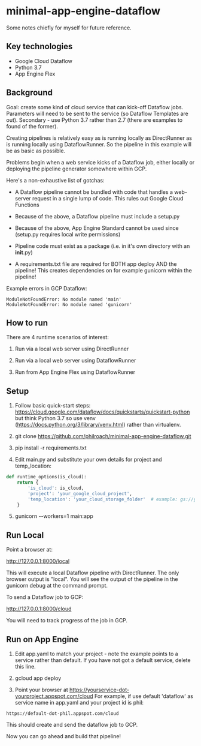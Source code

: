 # minimal-app-engine-dataflow

Some notes chiefly for myself for future reference.

## Key technologies

* Google Cloud Dataflow
* Python 3.7
* App Engine Flex

## Background

Goal: create some kind of cloud service that can kick-off Dataflow jobs. Parameters will need to be sent to
the service (so Dataflow Templates are out). Secondary - use Python 3.7 rather than 2.7 (there are examples 
to found of the former).

Creating pipelines is relatively easy as is running locally as DirectRunner as is running
locally using DataflowRunner. So the pipeline in this example will be as basic as possible.

Problems begin when a web service kicks of a Dataflow job, either locally or deploying the pipeline generator 
somewhere within GCP.

Here's a non-exhaustive list of gotchas:

* A Dataflow pipeline cannot be bundled with code that handles a web-server request in a single lump of code. This
rules out Google Cloud Functions

* Because of the above, a Dataflow pipeline must include a setup.py

* Because of the above, App Engine Standard cannot be used since (setup.py requires local write permissions)

* Pipeline code must exist as a package (i.e. in it's own directory with an __init__.py)

* A requirements.txt file are required for BOTH app deploy AND the pipeline! This creates dependencies on for
 example gunicorn within the pipeline! 
 
Example errors in GCP Dataflow:
```
ModuleNotFoundError: No module named 'main'
ModuleNotFoundError: No module named 'gunicorn'
```
 
## How to run
 
There are 4 runtime scenarios of interest:
 
1. Run via a local web server using DirectRunner
 
2. Run via a local web server using DataflowRunner

3. Run from App Engine Flex using DataflowRunner 

## Setup

1. Follow basic quick-start steps: https://cloud.google.com/dataflow/docs/quickstarts/quickstart-python but think 
Python 3.7 so use venv (https://docs.python.org/3/library/venv.html) rather than virtualenv.

2. git clone https://github.com/philroach/minimal-app-engine-dataflow.git

3. pip install -r requirements.txt

4. Edit main.py and substitute your own details for project and temp_location:

```python
def runtime_options(is_cloud):
    return {
        'is_cloud': is_cloud,
        'project': 'your_google_cloud_project',
        'temp_location': 'your_cloud_storage_folder'  # example: gs://your_bucket/dataflow/temp
    }
```
5. gunicorn --workers=1 main:app

## Run Local

Point a browser at:

http://127.0.0.1:8000/local

This will execute a local Dataflow pipeline with DirectRunner. The only browser output is "local". You will see
the output of the pipeline in the gunicorn debug at the command prompt.

To send a Dataflow job to GCP:

http://127.0.0.1:8000/cloud

You will need to track progress of the job in GCP. 

## Run on App Engine

1. Edit app.yaml to match your project - note the example points to a service rather than default. If you have not 
got a default service, delete this line.

2. gcloud app deploy

3. Point your browser at https://yourservice-dot-yourproject.appspot.com/cloud
For example, if use default 'dataflow' as service name in app.yaml and your project id is phil:

`https://default-dot-phil.appspot.com/cloud`

This should create and send the dataflow job to GCP.

Now you can go ahead and build that pipeline! 